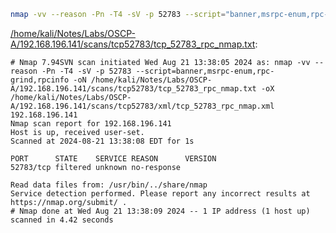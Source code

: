 ```bash
nmap -vv --reason -Pn -T4 -sV -p 52783 --script="banner,msrpc-enum,rpc-grind,rpcinfo" -oN "/home/kali/Notes/Labs/OSCP-A/192.168.196.141/scans/tcp52783/tcp_52783_rpc_nmap.txt" -oX "/home/kali/Notes/Labs/OSCP-A/192.168.196.141/scans/tcp52783/xml/tcp_52783_rpc_nmap.xml" 192.168.196.141
```

[/home/kali/Notes/Labs/OSCP-A/192.168.196.141/scans/tcp52783/tcp_52783_rpc_nmap.txt](file:///home/kali/Notes/Labs/OSCP-A/192.168.196.141/scans/tcp52783/tcp_52783_rpc_nmap.txt):

```
# Nmap 7.94SVN scan initiated Wed Aug 21 13:38:05 2024 as: nmap -vv --reason -Pn -T4 -sV -p 52783 --script=banner,msrpc-enum,rpc-grind,rpcinfo -oN /home/kali/Notes/Labs/OSCP-A/192.168.196.141/scans/tcp52783/tcp_52783_rpc_nmap.txt -oX /home/kali/Notes/Labs/OSCP-A/192.168.196.141/scans/tcp52783/xml/tcp_52783_rpc_nmap.xml 192.168.196.141
Nmap scan report for 192.168.196.141
Host is up, received user-set.
Scanned at 2024-08-21 13:38:08 EDT for 1s

PORT      STATE    SERVICE REASON      VERSION
52783/tcp filtered unknown no-response

Read data files from: /usr/bin/../share/nmap
Service detection performed. Please report any incorrect results at https://nmap.org/submit/ .
# Nmap done at Wed Aug 21 13:38:09 2024 -- 1 IP address (1 host up) scanned in 4.42 seconds

```
